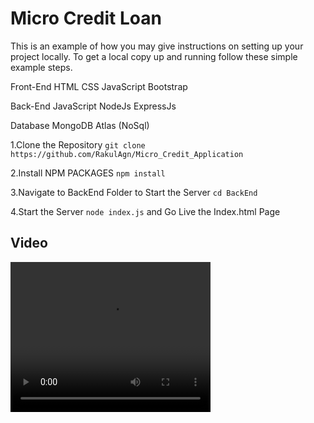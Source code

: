 # Micro Credit Loan
This is an example of how you may give instructions on setting up your project locally. To get a local copy up and running follow these simple example steps.

 Front-End
    HTML
    CSS
    JavaScript
    Bootstrap

 Back-End
    JavaScript
    NodeJs
    ExpressJs

 Database
    MongoDB Atlas (NoSql)  

1.Clone the Repository
    ```git clone https://github.com/RakulAgn/Micro_Credit_Application```

2.Install NPM PACKAGES
    ```npm install```

3.Navigate to BackEnd Folder to Start the Server
    ```cd BackEnd```

4.Start the Server 
    ```node index.js```
and Go Live the Index.html Page

## Video

<video width="320" height="240" controls>
  <source src="FrontEnd/video/CreditApplication.mp4" type="video/mp4">
   <source src="FrontEnd/video/CreditApplication.ogg" type="video/ogg">
   Your browser does not support the video tag.
  Your browser does not support the video tag.
</video>






   
